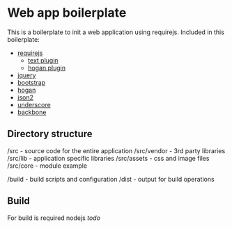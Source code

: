 ﻿# Web app boilerplate #

This is a boilerplate to init a web application using requirejs.
Included in this boilerplate:

*  [requirejs][]
   * [text plugin][]
   * [hogan plugin][]
*  [jquery][]
*  [bootstrap][]
*  [hogan][]
*  [json2][]
*  [underscore][]
*  [backbone][]

[requirejs]: http://requirejs.org/
[text plugin]: https://github.com/requirejs/text
[hogan plugin]: https://github.com/millermedeiros/requirejs-hogan-plugin
[jquery]: http://jquery.com
[bootstrap]: http://twitter.github.com/bootstrap/
[hogan]: https://github.com/twitter/hogan.js
[json2]: https://github.com/douglascrockford/JSON-js/
[underscore]: http://underscorejs.org/
[backbone]: http://backbonejs.org/

## Directory structure ##

/src - source code for the entire application 
/src/vendor - 3rd party libraries
/src/lib - application specific libraries
/src/assets - css and image files
/src/core - module example
   
/build - build scripts and configuration
/dist - output for build operations

## Build ##

For build is required nodejs 
*todo*